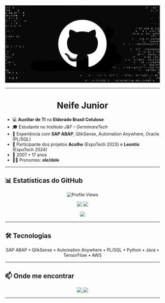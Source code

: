 <!-- Banner -->
<p align="center">
  <img src="https://raw.githubusercontent.com/neifejunior/neifejunior/main/capa.png" alt="Banner" />
</p>

---

<h1 align="center">Neife Junior</h1>

- 💻 **Auxiliar de TI** na **Eldorado Brasil Celulose**  
- 🎓 Estudante no *Instituto J&F – GerminareTech*  
- 🚀 Experiência com **SAP ABAP**, QlikSense, Automation Anywhere, Oracle (PL/SQL)  
- 📱 Participante dos projetos **Acolhe** (ExpoTech 2023) e **Leontis** (ExpoTech 2024)  
- 🎂 2007 • 17 anos  
- 🙋‍♂️ Pronomes: **ele/dele**  

---

## 📊 Estatísticas do GitHub  

<p align="center">
  <!-- Views -->
  <img src="https://komarev.com/ghpvc/?username=neifejunior&style=for-the-badge&color=blue" alt="Profile Views" />
</p>

<p align="center">
  <!-- Stats -->
  <img src="https://github-readme-stats.vercel.app/api?username=neifejunior&show_icons=true&theme=radical&hide_border=true" height="180em"/>
  <img src="https://github-readme-stats.vercel.app/api/top-langs/?username=neifejunior&layout=compact&theme=radical&hide_border=true" height="180em"/>
</p>

<p align="center">
  <!-- Streak -->
  <img src="https://github-readme-streak-stats.herokuapp.com/?user=neifejunior&theme=radical&hide_border=true" height="180em"/>
</p>

---

## 🛠 Tecnologias

<p align="center">
  SAP ABAP • QlikSense • Automation Anywhere • PL/SQL • Python • Java • TensorFlow • AWS
</p>

---

## 📫 Onde me encontrar

<p align="center">
  <a href="https://www.linkedin.com/in/neife-junior-323158276/" target="_blank">
    <img src="https://img.shields.io/badge/LinkedIn-0A66C2?style=for-the-badge&logo=linkedin&logoColor=white" />
  </a>
  <a href="mailto:neifejunior@gmail.com">
    <img src="https://img.shields.io/badge/Email-D14836?style=for-the-badge&logo=gmail&logoColor=white" />
  </a>
</p>

---
